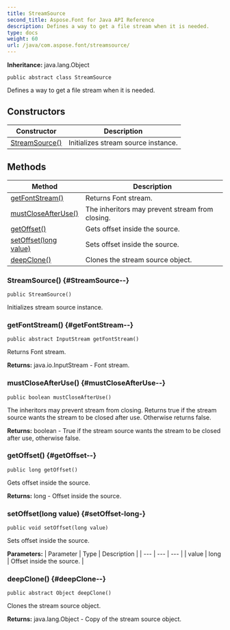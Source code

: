 ```yaml
---
title: StreamSource
second_title: Aspose.Font for Java API Reference
description: Defines a way to get a file stream when it is needed.
type: docs
weight: 60
url: /java/com.aspose.font/streamsource/
---
```

**Inheritance:**
java.lang.Object
```
public abstract class StreamSource
```

Defines a way to get a file stream when it is needed.
## Constructors

| Constructor | Description |
| --- | --- |
| [StreamSource()](#StreamSource--) | Initializes stream source instance. |
## Methods

| Method | Description |
| --- | --- |
| [getFontStream()](#getFontStream--) | Returns Font stream. |
| [mustCloseAfterUse()](#mustCloseAfterUse--) | The inheritors may prevent stream from closing. |
| [getOffset()](#getOffset--) | Gets offset inside the source. |
| [setOffset(long value)](#setOffset-long-) | Sets offset inside the source. |
| [deepClone()](#deepClone--) | Clones the stream source object. |
### StreamSource() {#StreamSource--}
```
public StreamSource()
```


Initializes stream source instance.

### getFontStream() {#getFontStream--}
```
public abstract InputStream getFontStream()
```


Returns Font stream.

**Returns:**
java.io.InputStream - Font stream.
### mustCloseAfterUse() {#mustCloseAfterUse--}
```
public boolean mustCloseAfterUse()
```


The inheritors may prevent stream from closing. Returns true if the stream source wants the stream to be closed after use. Otherwise returns false.

**Returns:**
boolean - True if the stream source wants the stream to be closed after use, otherwise false.
### getOffset() {#getOffset--}
```
public long getOffset()
```


Gets offset inside the source.

**Returns:**
long - Offset inside the source.
### setOffset(long value) {#setOffset-long-}
```
public void setOffset(long value)
```


Sets offset inside the source.

**Parameters:**
| Parameter | Type | Description |
| --- | --- | --- |
| value | long | Offset inside the source. |

### deepClone() {#deepClone--}
```
public abstract Object deepClone()
```


Clones the stream source object.

**Returns:**
java.lang.Object - Copy of the stream source object.
